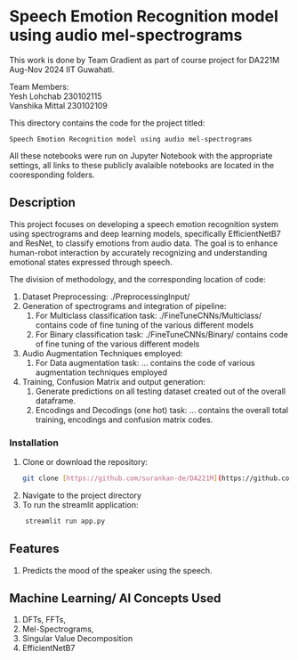 # Speech Emotion Recognition model using audio mel-spectrograms
This work is done by Team Gradient as part of course project for DA221M Aug-Nov 2024 IIT Guwahati.

Team Members: <br>
    Yesh Lohchab 230102115 \
    Vanshika Mittal 230102109

This directory contains the code for the project titled: 

    Speech Emotion Recognition model using audio mel-spectrograms

All these notebooks were run on Jupyter Notebook with the appropriate settings, all links to these publicly avalaible notebooks are located in the cooresponding folders.

## Description 
This project focuses on developing a speech emotion recognition system using spectrograms and deep learning models, specifically EfficientNetB7 and ResNet, to classify emotions from audio data. The goal is to enhance human-robot interaction by accurately recognizing and understanding emotional states expressed through speech.

The division of methodology, and the corresponding location of code:
1. Dataset Preprocessing: ./PreprocessingInput/
2. Generation of spectrograms and integration of pipeline:
    1. For Multiclass classification task: ./FineTuneCNNs/Multiclass/ contains code of fine tuning of the various different models
    2. For Binary classification task: ./FineTuneCNNs/Binary/ contains code of fine tuning of the various different models
3. Audio Augmentation Techniques employed:
    1. For Data augmentation task: ... contains the code of various augmentation techniques employed
5. Training, Confusion Matrix and output generation:
    1. Generate predictions on all testing dataset created out of the overall dataframe.
    2. Encodings and Decodings (one hot) task: ... contains the overall total training, encodings and confusion matrix codes.

### Installation

1. Clone or download the repository:
   ```sh
   git clone [https://github.com/surankan-de/DA221M](https://github.com/Gradient-7788/Gradient/blob/main/app.py)
   ```
2. Navigate to the project directory
3. To run the streamlit application:
  ```sh
      streamlit run app.py
  ```
## Features 
1. Predicts the mood of the speaker using the speech.
## Machine Learning/ AI Concepts Used 
1. DFTs, FFTs,
2. Mel-Spectrograms,
3. Singular Value Decomposition
4. EfficientNetB7
